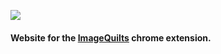 ![](https://raw.github.com/adamschwartz/imagequilts/master/unpacked-extension/icons/icon48.png)

#### Website for the [ImageQuilts](https://github.com/imagequilts/imagequilts) chrome extension.
